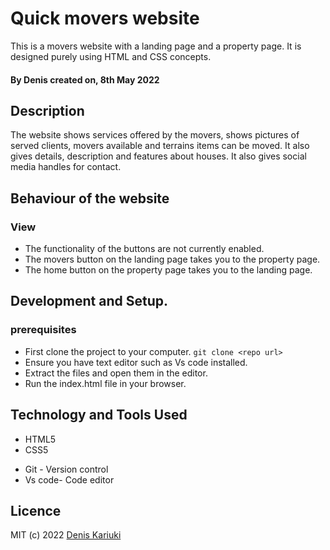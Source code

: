  # Quick movers website

 This is a movers website with a landing page and a property page. It is designed purely using HTML and CSS concepts.

#### By **Denis** created on, 8th May 2022

## Description

The website shows services offered by the movers, shows pictures of served clients, movers available and terrains items can be moved. It also gives details, description and features about houses. It also gives social media handles for contact.

## Behaviour of the website
### View
+ The functionality of the buttons are not currently enabled.
+ The movers button on the landing page takes you to the property page.
+ The home button on the property page takes you to the landing page.


## Development and Setup.

### prerequisites
+ First clone the project to your computer. ```git clone <repo url>```
+ Ensure you have text editor such as Vs code installed.
+ Extract the files and open them in the editor.
+ Run the index.html file in your browser.



## Technology and Tools Used

+ HTML5
+ CSS5
- Git - Version control
- Vs code- Code editor


## Licence
MIT (c) 2022 [Denis Kariuki](https://github.com/Munene-Kariuki)